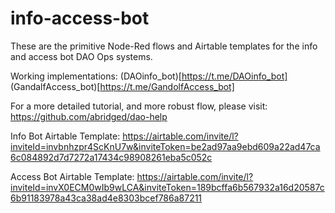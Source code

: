 # info-access-bot

These are the primitive Node-Red flows and Airtable templates for the info and access bot DAO Ops systems.

Working implementations: (DAOinfo_bot)[https://t.me/DAOinfo_bot] (GandalfAccess_bot)[https://t.me/GandolfAccess_bot]

For a more detailed tutorial, and more robust flow, please visit: https://github.com/abridged/dao-help

Info Bot Airtable Template: https://airtable.com/invite/l?inviteId=invbnhzpr4ScKnU7w&inviteToken=be2ad97aa9ebd609a22ad47ca6c084892d7d7272a17434c98908261eba5c052c

Access Bot Airtable Template: https://airtable.com/invite/l?inviteId=invX0ECM0wIb9wLCA&inviteToken=189bcffa6b567932a16d20587c6b91183978a43ca38ad4e8303bcef786a87211
